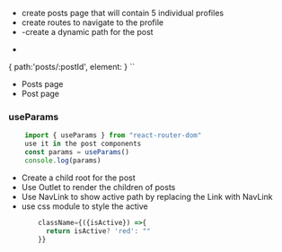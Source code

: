 - create posts page that will contain 5 individual profiles
- create routes to navigate to the profile
- -create a dynamic path for the post
- ```jsx
{
  path:'posts/:postId',
  element: <PostPage />
}
``

- Posts page
- Post page

### useParams
```jsx
    import { useParams } from "react-router-dom"
    use it in the post components
    const params = useParams()
    console.log(params)
```

- Create a child root for the post
- Use Outlet to render the children of posts
- Use NavLink to show active path by replacing the Link with NavLink
- use css module to style the active
  ```jsx
      className={({isActive}) =>{
        return isActive? 'red': ""
      }}
  ```